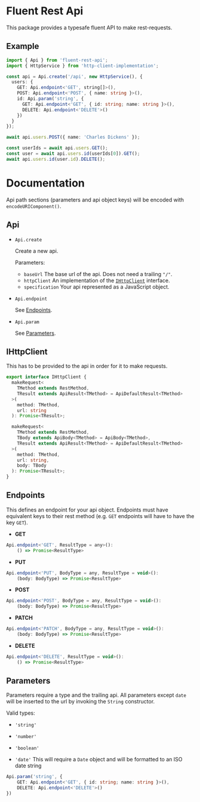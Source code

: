 # Fluent Rest Api

This package provides a typesafe fluent API to make rest-requests.

## Example

```typescript
import { Api } from 'fluent-rest-api';
import { HttpService } from 'http-client-implementation';

const api = Api.create('/api', new HttpService(), {
  users: {
    GET: Api.endpoint<'GET', string[]>(),
    POST: Api.endpoint<'POST', { name: string }>(),
    id: Api.param('string', {
      GET: Api.endpoint<'GET', { id: string; name: string }>(),
      DELETE: Api.endpoint<'DELETE'>()
    })
  }
});

await api.users.POST({ name: 'Charles Dickens' });

const userIds = await api.users.GET();
const user = await api.users.id(userIds[0]).GET();
await api.users.id(user.id).DELETE();
```

# Documentation

Api path sections (parameters and api object keys) will be encoded with `encodeURIComponent()`.

## Api

- `Api.create`

  Create a new api.

  Parameters:

  - `baseUrl` The base url of the api. Does not need a trailing `"/"`.
  - `httpClient` An implementation of the [`IHttpClient`](#IHttpClient) interface.
  - `specification` Your api represented as a JavaScript object.

- `Api.endpoint`

  See [Endpoints](#Endpoints).

- `Api.param`

  See [Parameters](#Parameters).

## IHttpClient

This has to be provided to the api in order for it to make requests.

```typescript
export interface IHttpClient {
  makeRequest<
    TMethod extends RestMethod,
    TResult extends ApiResult<TMethod> = ApiDefaultResult<TMethod>
  >(
    method: TMethod,
    url: string
  ): Promise<TResult>;

  makeRequest<
    TMethod extends RestMethod,
    TBody extends ApiBody<TMethod> = ApiBody<TMethod>,
    TResult extends ApiResult<TMethod> = ApiDefaultResult<TMethod>
  >(
    method: TMethod,
    url: string,
    body: TBody
  ): Promise<TResult>;
}
```

## Endpoints

This defines an endpoint for your api object. Endpoints must have equivalent keys to their rest method (e.g. `GET` endpoints will have to have the key `GET`).

- **GET**

```typescript
Api.endpoint<'GET', ResultType = any>():
    () => Promise<ResultType>
```

- **PUT**

```typescript
Api.endpoint<'PUT', BodyType = any, ResultType = void>():
    (body: BodyType) => Promise<ResultType>
```

- **POST**

```typescript
Api.endpoint<'POST', BodyType = any, ResultType = void>():
    (body: BodyType) => Promise<ResultType>
```

- **PATCH**

```typescript
Api.endpoint<'PATCH', BodyType = any, ResultType = void>():
    (body: BodyType) => Promise<ResultType>
```

- **DELETE**

```typescript
Api.endpoint<'DELETE', ResultType = void>():
    () => Promise<ResultType>
```

## Parameters

Parameters require a type and the trailing api. All parameters except `date` will be inserted to the url by invoking the `String` constructor.

Valid types:

- `'string'`

- `'number'`

- `'boolean'`

- `'date'` This will require a `Date` object and will be formatted to an ISO date string

```typescript
Api.param('string', {
    GET: Api.endpoint<'GET', { id: string; name: string }>(),
    DELETE: Api.endpoint<'DELETE'>()
})
```
